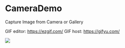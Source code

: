 # CameraDemo
Capture Image from Camera or Gallery

GIF editor: https://ezgif.com/
GIF host: https://gifyu.com/

<img src="https://s2.gifyu.com/images/cameraDemo.gif"/>
